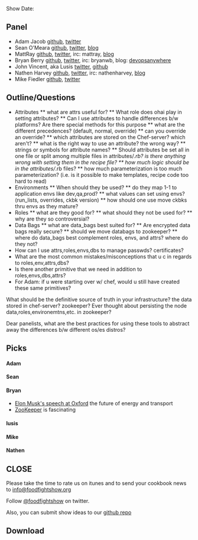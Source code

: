 Show Date:  

Panel<a name="panel"></a>
-----

* Adam Jacob [github](https://github.com/adamhjk), [twitter](https://twitter.com/adamhjk)
* Sean O'Meara  [github](https://github.com/someara), [twitter](https://twitter.com/someara), [blog](http://blog.afistfulofservers.net/)
* MattRay [github](http://github.com/mattray), [twitter](http://twitter.com/mattray), irc: mattray, [blog](http://www.leastresistance.net/)
* Bryan Berry [github](http://github.com/bryanwb), [twitter](http://twitter.com/bryanwb), irc: bryanwb, blog: [devopsanywhere](http://devopsanywhere.blogspot.com)
* John Vincent, aka Lusis [twitter](https://twitter.com/#!/lusis), [github](https://github.com/lusis)
* Nathen Harvey [github](http://github.com/nathenharvey), [twitter](http://twitter.com/nathenharvey), irc: nathenharvey, [blog](http://nathenharvey.com)
* Mike Fiedler [github](http://github.com/miketheman), [twitter](http://twitter.com/mikefiedler)


Outline/Questions
-----------------

* Attributes
** what are attrs useful for?
** What role does ohai play in setting attributes?
** Can I use attributes to handle differences b/w platforms? Are there special methods for this purpose
** what are the different precedences? (default, normal, override)
** can you override an override?
** which attributes are stored on the Chef-server? which aren't?
** what is the right way to use an attribute? the wrong way?
** strings or symbols for attribute names?
** Should attributes be set all in one file or split among multiple files in attributes/*.rb? is there anything wrong
   with setting them in the recipe file?
** how much logic should be in the attributes/*.rb files?
** how much parameterization is too much parameterization? (i.e. is it possible to make templates, recipe code too hard to read)
* Environments
** When should they be used?
** do they map 1-1 to application envs like dev,qa,prod?
** what values can set using envs? (run_lists, overrides, ckbk version)
** how should one use move ckbks thru envs as they mature?
* Roles
** what are they good for?
** what should they not be used for?
** why are they so controversial?
* Data Bags
** what are data_bags best suited for?
** Are encrypted data bags really secure?
** should we move databags to zookeeper?
** where do data_bags best complement roles, envs, and attrs? where do they not?
* How can I use attrs,roles,envs,dbs to manage passwds? certificates?
* What are the most common mistakes/misconceptions that u c in regards to roles,env,attrs,dbs?
* Is there another primitive that we need in addition to roles,envs,dbs,attrs?
* For Adam: if u were starting over w/ chef, would u still have created these same primitives?

What should be the definitive source of truth in your infrastructure? the data stored in chef-server? zookeeper? Ever
thought about persisting the node data,roles,environemtns,etc. in zookeeper?

Dear panelists, what are the best practices for using these tools to abstract away the differences b/w different os/es distros?


Picks<a name="picks"></a>
-----

#### Adam  

#### Sean  

#### Bryan  

* [Elon Musk's speech at Oxford](http://www.oxfordmartin.ox.ac.uk/videos/view/211) the future of energy and transport
* [ZooKeeper](http://zookeeper.apache.org) is fascinating

#### lusis  

#### Mike

#### Nathen  



CLOSE
-----

Please take the time to rate us on itunes and to send your cookbook
news to info@foodfightshow.org

Follow [@foodfightshow](http://twitter.com/foodfightshow) on twitter.

Also, you can submit show ideas to our [github repo](https://github.com/foodfight/showz)



Download
--------
  
